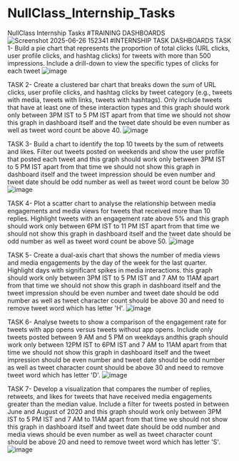 # NullClass_Internship_Tasks
NullClass Internship Tasks
#TRAINING DASHBOARDS
![Screenshot 2025-06-26 152341](https://github.com/user-attachments/assets/eaf3686d-e633-4d7a-ad69-637441744d14)
#INTERNSHIP TASK DASHBOARDS 
TASK 1- Build a pie chart that represents the proportion of total clicks (URL clicks, user profile clicks, and hashtag clicks) for tweets with more than 500 impressions. Include a drill-down to view the specific types of clicks for each tweet
![image](https://github.com/user-attachments/assets/9710b60c-8685-430c-8280-279e2488f4ba)

TASK 2- Create a clustered bar chart that breaks down the sum of URL clicks, user profile clicks, and hashtag clicks by tweet category (e.g., tweets with media, tweets with links, tweets with hashtags). Only include tweets that have at least one of these interaction types and this graph should work only between 3PM IST to 5 PM IST apart from that time we should not show this graph in dashboard itself and the tweet date should be even number as well as tweet word count be above 40.
![image](https://github.com/user-attachments/assets/f4e69f6f-6c3c-49bb-b46f-38da964e8861)

TASK 3- Build a chart to identify the top 10 tweets by the sum of retweets and likes. Filter out tweets posted on weekends and show the user profile that posted each tweet and this graph should work only between 3PM IST to 5 PM IST apart from that time we should not show this graph in dashboard itself and the tweet impression should be even number and tweet date should be odd number as well as tweet word count be below 30
![image](https://github.com/user-attachments/assets/747f587c-faec-4b93-a3be-41e2c2521235)

TASK 4- Plot a scatter chart to analyse the relationship between media engagements and media views for tweets that received more than 10 replies. Highlight tweets with an engagement rate above 5% and this graph should work only between 6PM IST to 11 PM IST apart from that time we should not show this graph in dashboard itself and the tweet date should be odd number as well as tweet word count be above 50.
![image](https://github.com/user-attachments/assets/73126f94-90b2-49fe-8971-cbbdefcd8cd6)

TASK 5- Create a dual-axis chart that shows the number of media views and media engagements by the day of the week for the last quarter. Highlight days with significant spikes in media interactions. this graph should work only between 3PM IST to 5 PM IST and 7 AM to 11AM apart from that time we should not show this graph in dashboard itself and the tweet impression should be even number and tweet date should be odd number as well as tweet character count should be above 30 and need to remove tweet word which has letter 'H'.
![image](https://github.com/user-attachments/assets/29cf6bdd-c467-477d-8967-c02fb7eb85b1)

TASK 6- Analyse tweets to show a comparison of the engagement rate for tweets with app opens versus tweets without app opens. Include only tweets posted between 9 AM and 5 PM on weekdays andthis graph should work only between 12PM IST to 6PM IST and 7 AM to 11AM apart from that time we should not show this graph in dashboard itself and the tweet impression should be even number and tweet date should be odd number as well as tweet character count should be above 30 and need to remove tweet word which has letter 'D'.
![image](https://github.com/user-attachments/assets/8614ccd0-ae7f-49c4-9446-30b08d7b4b19)

TASK 7- Develop a visualization that compares the number of replies, retweets, and likes for tweets that have received media engagements greater than the median value. Include a filter for tweets posted in between June and August of 2020 and this graph should work only between 3PM IST to 5 PM IST and 7 AM to 11AM apart from that time we should not show this graph in dashboard itself and tweet date should be odd number and media views should be even number as well as tweet character count should be above 20 and need to remove tweet word which has letter 'S'.
![image](https://github.com/user-attachments/assets/a1357505-c23a-44e3-9b29-5ec1bdcc9598)


